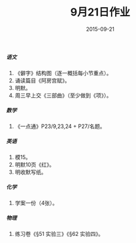 ﻿---
layout: post
title: "9月21日作业"
date: 2015-09-21
---

##### 语文

1. 《僻字》结构图（逐一概括每小节重点）。
2. 诵读篇目《阿房宫赋》。
3. 明默。
4. 周三早上交《三部曲》（至少做到《项》）。

##### 数学

1. 《一点通》P23/9,23,24 + P27/名题。

##### 英语

1. 模15。
2. 明默10页《红》。
3. 明收默写纸。

##### 化学

1. 学案一份（4张）。

##### 物理

1. 练习卷《§51 实验三》《§62 实验四》。
